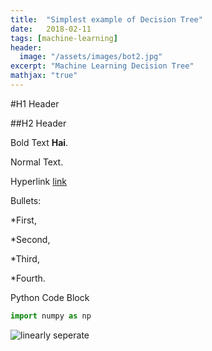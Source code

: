 ```yaml
---
title:  "Simplest example of Decision Tree"
date:   2018-02-11
tags: [machine-learning]
header:
  image: "/assets/images/bot2.jpg"
excerpt: "Machine Learning Decision Tree"
mathjax: "true"
---
```


#H1 Header

##H2 Header

Bold Text **Hai**.

Normal Text.

Hyperlink [link](www.google.co.in)

Bullets:

*First,

*Second,

*Third,

*Fourth. 

Python Code Block

```python
import numpy as np
```

<img src="{{ site.url}} {{ site.baseurl }}/assets/images/bot2.jpg" alt="linearly seperate">


